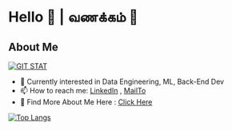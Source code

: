 # Hello 👋 | வணக்கம் 🙏

## About Me

<!-- <img height="180em" src="https://github-readme-stats.vercel.app/api?username=Joel-Marc&show_icons=true&hide_border=true&&count_private=true&include_all_commits=true&theme=dark&hide=contribs,issues" /> -->

[![GIT STAT](https://github-readme-stats.vercel.app/api?username=Joel-Marc&show_icons=true&hide_border=true&&count_private=true&include_all_commits=true&theme=dark&hide=contribs,issues)](https://github.com/Joel-Marc)

<!--
**Joel-Marc/Joel-Marc** is a ✨ _special_ ✨ repository because its `README.md` (this file) appears on your GitHub profile. -->

- 🔭 Currently interested in Data Engineering, ML, Back-End Dev
- 📫 How to reach me: [LinkedIn](https://www.linkedin.com/in/joel-marceline-a33b3919a/) , [MailTo](mailto:joemarcoff@gmail.com)
- 📁 Find More About Me Here : [Click Here](https://joel-marc.github.io/)

[![Top Langs](https://github-readme-stats.vercel.app/api/top-langs/?username=Joel-Marc&layout=compact&theme=dark&hide_border=true&langs_count=9&hide=javascript)](https://github.com/Joel-Marc)
